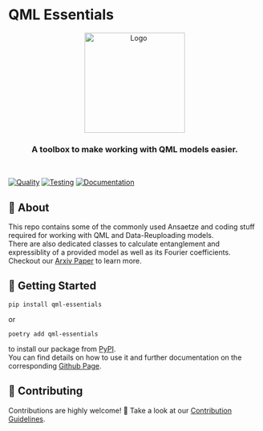 # QML Essentials

<p align="center">
<img src="https://raw.githubusercontent.com/cirKITers/qml-essentials/refs/heads/main/docs/logo.svg" width="200" title="Logo">
</p>
<h3 align="center">A toolbox to make working with QML models easier.</h3>
<br/>

[![Quality](https://github.com/cirKITers/qml-essentials/actions/workflows/quality-publish.yml/badge.svg)](https://github.com/cirKITers/qml-essentials/actions/workflows/quality-publish.yml) [![Testing](https://github.com/cirKITers/qml-essentials/actions/workflows/test-on-publish.yml/badge.svg)](https://github.com/cirKITers/qml-essentials/actions/workflows/test-on-publish.yml) [![Documentation](https://github.com/cirKITers/qml-essentials/actions/workflows/docs-publish.yml/badge.svg)](https://github.com/cirKITers/qml-essentials/actions/workflows/docs-publish.yml)


## 📜 About

This repo contains some of the commonly used Ansaetze and coding stuff required for working with QML and Data-Reuploading models.\
There are also dedicated classes to calculate entanglement and expressiblity of a provided model as well as its Fourier coefficients.
Checkout our [Arxiv Paper](https://arxiv.org/abs/2506.06695) to learn more.

## 🚀 Getting Started

```
pip install qml-essentials
```
or
```
poetry add qml-essentials
```

to install our package from [PyPI](https://pypi.org/project/qml-essentials/).\
You can find details on how to use it and further documentation on the corresponding [Github Page](https://cirkiters.github.io/qml-essentials/).

## 🚧 Contributing

Contributions are highly welcome! 🤗 Take a look at our [Contribution Guidelines](https://github.com/cirKITers/qml-essentials/blob/main/CONTRIBUTING.md).